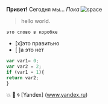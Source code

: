 **Привет!** Сегодня мы... *Пока*
![space](https://i.ytimg.com/vi/cdWj8fXHQLg/maxresdefault.jpg)
> hello world.

`это слово в коробке`

- [x]это правитьно
- [ ]а это нет

```javascript
var var1= 0;
var var2 = 2;
if (var1 = 1){
return var2;
}
```
:boom: :game_die: :cyclone:
[Yandex] (www.yandex.ru)
